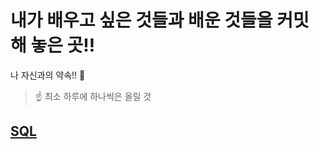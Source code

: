 # 내가 배우고 싶은 것들과 배운 것들을 커밋 해 놓은 곳!!
 
나 자신과의 약속!! 🤙
>☝ 최소 하루에 하나씩은 올릴 것

## [SQL](https://github.com/kto328/Today-I-Learned/blob/main/SQL_Grammar/Select_Sentence.md)
